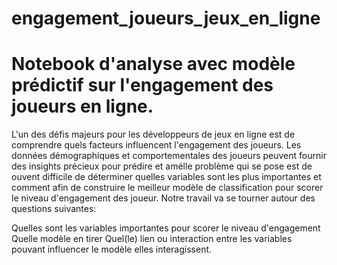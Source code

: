 # engagement_joueurs_jeux_en_ligne
# Notebook d'analyse avec modèle prédictif sur l'engagement des joueurs en ligne.

L'un des défis majeurs pour les développeurs de jeux en ligne est de comprendre quels facteurs influencent l'engagement des joueurs. Les données démographiques et comportementales des joueurs peuvent fournir des insights précieux pour prédire et amélle problème qui se pose est de ouvent difficile de déterminer quelles variables sont les plus importantes et comment afin de construire le meilleur modèle de classification pour scorer le niveau d'engagement des joueur. Notre travail va se tourner autour des questions suivantes:

Quelles sont les variables importantes pour scorer le niveau d'engagement
Quelle modèle en tirer
Quel(le) lien ou interaction entre les variables pouvant influencer le modèle
elles interagissent.
